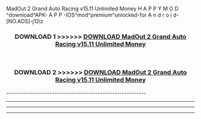  MadOut 2 Grand Auto Racing v15.11 Unlimited Money  H A P P Y M O D ^download^APK- A P P -IOS^mod^premium^unlocked-for A n d r o i d-[NO.ADS]-j12iz



<div align="center">

<h3>DOWNLOAD 1 >>>>>> <a href="https://en-mod.web.app/?en= MadOut 2 Grand Auto Racing v15.11 Unlimited Money ">DOWNLOAD MadOut 2 Grand Auto Racing v15.11 Unlimited Money  </a></h3><br>

<h3>DOWNLOAD 2 >>>>>> <a href="https://en-mod.web.app/?en= MadOut 2 Grand Auto Racing v15.11 Unlimited Money ">DOWNLOAD MadOut 2 Grand Auto Racing v15.11 Unlimited Money  </a></h3>

</div>
----------------------------------------------------------

----------------------------------------------------------

----------------------------------------------------------

----------------------------------------------------------



